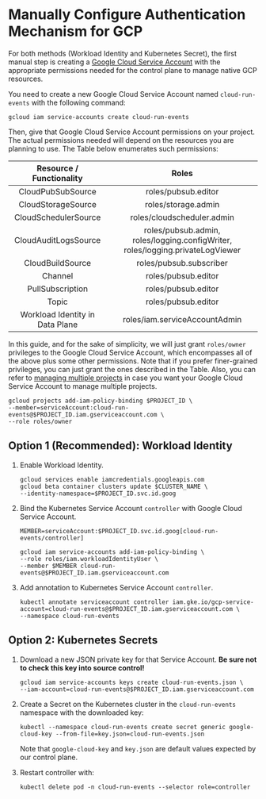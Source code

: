 
# Manually Configure Authentication Mechanism for GCP

For both methods (Workload Identity and Kubernetes Secret), the first
manual step is creating a
[Google Cloud Service Account](https://console.cloud.google.com/iam-admin/serviceaccounts/project)
with the appropriate permissions needed for the control plane to manage
native GCP resources.

You need to create a new Google Cloud Service Account named
`cloud-run-events` with the following command:

```shell
gcloud iam service-accounts create cloud-run-events
```

Then, give that Google Cloud Service Account permissions on your project.
The actual permissions needed will depend on the resources you are
planning to use. The Table below enumerates such permissions:

|    Resource / Functionality     |                                     Roles                                      |
| :-----------------------------: | :----------------------------------------------------------------------------: |
|        CloudPubSubSource        |                              roles/pubsub.editor                               |
|       CloudStorageSource        |                              roles/storage.admin                               |
|      CloudSchedulerSource       |                           roles/cloudscheduler.admin                           |
|      CloudAuditLogsSource       | roles/pubsub.admin, roles/logging.configWriter, roles/logging.privateLogViewer |
|        CloudBuildSource         |                            roles/pubsub.subscriber                             |
|             Channel             |                              roles/pubsub.editor                               |
|        PullSubscription         |                              roles/pubsub.editor                               |
|              Topic              |                              roles/pubsub.editor                               |
| Workload Identity in Data Plane |                         roles/iam.serviceAccountAdmin                          |

In this guide, and for the sake of simplicity, we will just grant
`roles/owner` privileges to the Google Cloud Service Account, which
encompasses all of the above plus some other permissions. Note that if you
prefer finer-grained privileges, you can just grant the ones described in
the Table. Also, you can refer to
[managing multiple projects](../install/managing-multiple-projects.md) in
case you want your Google Cloud Service Account to manage multiple
projects.

```shell
gcloud projects add-iam-policy-binding $PROJECT_ID \
--member=serviceAccount:cloud-run-events@$PROJECT_ID.iam.gserviceaccount.com \
--role roles/owner
```

## Option 1 (Recommended): Workload Identity

1. Enable Workload Identity.

    ```shell
    gcloud services enable iamcredentials.googleapis.com
    gcloud beta container clusters update $CLUSTER_NAME \
    --identity-namespace=$PROJECT_ID.svc.id.goog
    ```

2. Bind the Kubernetes Service Account `controller` with Google Cloud
    Service Account.

    ```shell
    MEMBER=serviceAccount:$PROJECT_ID.svc.id.goog[cloud-run-events/controller]

    gcloud iam service-accounts add-iam-policy-binding \
    --role roles/iam.workloadIdentityUser \
    --member $MEMBER cloud-run-events@$PROJECT_ID.iam.gserviceaccount.com
    ```

3. Add annotation to Kubernetes Service Account `controller`.

    ```shell
    kubectl annotate serviceaccount controller iam.gke.io/gcp-service-account=cloud-run-events@$PROJECT_ID.iam.gserviceaccount.com \
    --namespace cloud-run-events
    ```

## Option 2: Kubernetes Secrets

1. Download a new JSON private key for that Service Account. **Be sure
    not to check this key into source control!**

    ```shell
    gcloud iam service-accounts keys create cloud-run-events.json \
    --iam-account=cloud-run-events@$PROJECT_ID.iam.gserviceaccount.com
    ```

2. Create a Secret on the Kubernetes cluster in the `cloud-run-events`
    namespace with the downloaded key:

    ```shell
    kubectl --namespace cloud-run-events create secret generic google-cloud-key --from-file=key.json=cloud-run-events.json
    ```

    Note that `google-cloud-key` and `key.json` are default values
    expected by our control plane.

3. Restart controller with:

    ```shell
    kubectl delete pod -n cloud-run-events --selector role=controller
    ```
